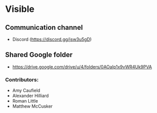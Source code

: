 # Visible

## Communication channel
- Discord (https://discord.gg/jsw3u5gD)

## Shared Google folder
- https://drive.google.com/drive/u/4/folders/0AOaIp1x9vWR4Uk9PVA

### Contributors:
- Amy Caufield
- Alexander Hilliard
- Roman Little
- Matthew McCusker
